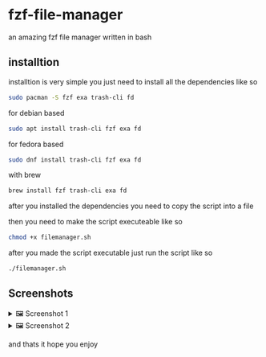 
# fzf-file-manager
an amazing fzf file manager written in bash

## installtion
installtion is very simple you just need to install all the dependencies like so 

```sh
sudo pacman -S fzf exa trash-cli fd
```
for debian based
```sh
sudo apt install trash-cli fzf exa fd
```
for fedora based
```sh
sudo dnf install trash-cli fzf exa fd
```
with brew
```sh
brew install fzf trash-cli exa fd
```
after you installed the dependencies you need to copy the script into a file 

then you need to make the script executeable like so

```sh
chmod +x filemanager.sh
```

after you made the script executable just run the script like so
```sh
./filemanager.sh
```
## Screenshots


<details>
  <summary>🖼 Screenshot 1</summary>
  <img src="imgs/Screenshot%20from%202025-09-23%2020-58-24.png" alt="Screenshot 1" width="600"/>
</details>

<details>
  <summary>🖼 Screenshot 2</summary>
  <img src="imgs/Screenshot%20from%202025-09-23%2020-58-28.png" alt="Screenshot 2" width="600"/>
</details>

and thats it hope you enjoy
